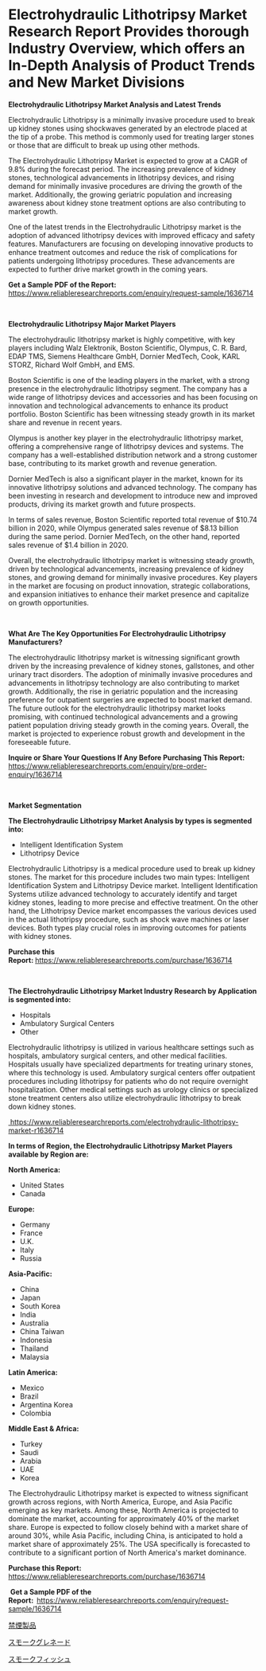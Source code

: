 <p><h1>Electrohydraulic Lithotripsy Market Research Report Provides thorough Industry Overview, which offers an In-Depth Analysis of Product Trends and New Market Divisions</h1></p><p><strong>Electrohydraulic Lithotripsy Market Analysis and Latest Trends</strong></p>
<p><p>Electrohydraulic Lithotripsy is a minimally invasive procedure used to break up kidney stones using shockwaves generated by an electrode placed at the tip of a probe. This method is commonly used for treating larger stones or those that are difficult to break up using other methods.</p><p>The Electrohydraulic Lithotripsy Market is expected to grow at a CAGR of 9.8% during the forecast period. The increasing prevalence of kidney stones, technological advancements in lithotripsy devices, and rising demand for minimally invasive procedures are driving the growth of the market. Additionally, the growing geriatric population and increasing awareness about kidney stone treatment options are also contributing to market growth.</p><p>One of the latest trends in the Electrohydraulic Lithotripsy market is the adoption of advanced lithotripsy devices with improved efficacy and safety features. Manufacturers are focusing on developing innovative products to enhance treatment outcomes and reduce the risk of complications for patients undergoing lithotripsy procedures. These advancements are expected to further drive market growth in the coming years.</p></p>
<p><strong>Get a Sample PDF of the Report:&nbsp;</strong> <a href="https://www.reliableresearchreports.com/enquiry/request-sample/1636714">https://www.reliableresearchreports.com/enquiry/request-sample/1636714</a></p>
<p>&nbsp;</p>
<p><strong>Electrohydraulic Lithotripsy Major Market Players</strong></p>
<p><p>The electrohydraulic lithotripsy market is highly competitive, with key players including Walz Elektronik, Boston Scientific, Olympus, C. R. Bard, EDAP TMS, Siemens Healthcare GmbH, Dornier MedTech, Cook, KARL STORZ, Richard Wolf GmbH, and EMS.</p><p>Boston Scientific is one of the leading players in the market, with a strong presence in the electrohydraulic lithotripsy segment. The company has a wide range of lithotripsy devices and accessories and has been focusing on innovation and technological advancements to enhance its product portfolio. Boston Scientific has been witnessing steady growth in its market share and revenue in recent years.</p><p>Olympus is another key player in the electrohydraulic lithotripsy market, offering a comprehensive range of lithotripsy devices and systems. The company has a well-established distribution network and a strong customer base, contributing to its market growth and revenue generation.</p><p>Dornier MedTech is also a significant player in the market, known for its innovative lithotripsy solutions and advanced technology. The company has been investing in research and development to introduce new and improved products, driving its market growth and future prospects.</p><p>In terms of sales revenue, Boston Scientific reported total revenue of $10.74 billion in 2020, while Olympus generated sales revenue of $8.13 billion during the same period. Dornier MedTech, on the other hand, reported sales revenue of $1.4 billion in 2020.</p><p>Overall, the electrohydraulic lithotripsy market is witnessing steady growth, driven by technological advancements, increasing prevalence of kidney stones, and growing demand for minimally invasive procedures. Key players in the market are focusing on product innovation, strategic collaborations, and expansion initiatives to enhance their market presence and capitalize on growth opportunities.</p></p>
<p>&nbsp;</p>
<p><strong>What Are The Key Opportunities For Electrohydraulic Lithotripsy Manufacturers?</strong></p>
<p><p>The electrohydraulic lithotripsy market is witnessing significant growth driven by the increasing prevalence of kidney stones, gallstones, and other urinary tract disorders. The adoption of minimally invasive procedures and advancements in lithotripsy technology are also contributing to market growth. Additionally, the rise in geriatric population and the increasing preference for outpatient surgeries are expected to boost market demand. The future outlook for the electrohydraulic lithotripsy market looks promising, with continued technological advancements and a growing patient population driving steady growth in the coming years. Overall, the market is projected to experience robust growth and development in the foreseeable future.</p></p>
<p><strong>Inquire or Share Your Questions If Any Before Purchasing This Report:</strong> <a href="https://www.reliableresearchreports.com/enquiry/pre-order-enquiry/1636714">https://www.reliableresearchreports.com/enquiry/pre-order-enquiry/1636714</a></p>
<p>&nbsp;</p>
<p><strong>Market Segmentation</strong></p>
<p><strong>The Electrohydraulic Lithotripsy Market Analysis by types is segmented into:</strong></p>
<p><ul><li>Intelligent Identification System</li><li>Lithotripsy Device</li></ul></p>
<p><p>Electrohydraulic Lithotripsy is a medical procedure used to break up kidney stones. The market for this procedure includes two main types: Intelligent Identification System and Lithotripsy Device market. Intelligent Identification Systems utilize advanced technology to accurately identify and target kidney stones, leading to more precise and effective treatment. On the other hand, the Lithotripsy Device market encompasses the various devices used in the actual lithotripsy procedure, such as shock wave machines or laser devices. Both types play crucial roles in improving outcomes for patients with kidney stones.</p></p>
<p><strong>Purchase this Report:&nbsp;</strong><a href="https://www.reliableresearchreports.com/purchase/1636714">https://www.reliableresearchreports.com/purchase/1636714</a></p>
<p>&nbsp;</p>
<p><strong>The Electrohydraulic Lithotripsy Market Industry Research by Application is segmented into:</strong></p>
<p><ul><li>Hospitals</li><li>Ambulatory Surgical Centers</li><li>Other</li></ul></p>
<p><p>Electrohydraulic lithotripsy is utilized in various healthcare settings such as hospitals, ambulatory surgical centers, and other medical facilities. Hospitals usually have specialized departments for treating urinary stones, where this technology is used. Ambulatory surgical centers offer outpatient procedures including lithotripsy for patients who do not require overnight hospitalization. Other medical settings such as urology clinics or specialized stone treatment centers also utilize electrohydraulic lithotripsy to break down kidney stones.</p></p>
<p><a href="https://www.reliableresearchreports.com/electrohydraulic-lithotripsy-market-r1636714">&nbsp;https://www.reliableresearchreports.com/electrohydraulic-lithotripsy-market-r1636714</a></p>
<p><strong>In terms of Region, the Electrohydraulic Lithotripsy Market Players available by Region are:</strong></p>
<p>
    <p> <strong> North America: </strong>
        <ul>
            <li>United States</li>
            <li>Canada</li>
        </ul>
        </p> 
    <p> <strong> Europe: </strong>
        <ul>
            <li>Germany</li>
            <li>France</li>
            <li>U.K.</li>
            <li>Italy</li>
            <li>Russia</li>
        </ul>
        </p> 
    <p> <strong> Asia-Pacific: </strong>
        <ul>
            <li>China</li>
            <li>Japan</li>
            <li>South Korea</li>
            <li>India</li>
            <li>Australia</li>
            <li>China Taiwan</li>
            <li>Indonesia</li>
            <li>Thailand</li>
            <li>Malaysia</li>
        </ul>
        </p> 
    <p> <strong> Latin America: </strong>
        <ul>
            <li>Mexico</li>
            <li>Brazil</li>
            <li>Argentina Korea</li>
            <li>Colombia</li>
        </ul>
        </p> 
    <p> <strong> Middle East & Africa: </strong>
        <ul>
            <li>Turkey</li>
            <li>Saudi</li>
            <li>Arabia</li>
            <li>UAE</li>
            <li>Korea</li>
        </ul>
    </p>
    </p>
<p><p>The Electrohydraulic Lithotripsy market is expected to witness significant growth across regions, with North America, Europe, and Asia Pacific emerging as key markets. Among these, North America is projected to dominate the market, accounting for approximately 40% of the market share. Europe is expected to follow closely behind with a market share of around 30%, while Asia Pacific, including China, is anticipated to hold a market share of approximately 25%. The USA specifically is forecasted to contribute to a significant portion of North America's market dominance.</p></p>
<p><strong>Purchase this Report: </strong><a href="https://www.reliableresearchreports.com/purchase/1636714">https://www.reliableresearchreports.com/purchase/1636714</a></p>
<p>&nbsp;<strong>Get a Sample PDF of the Report:&nbsp;&nbsp;</strong><a href="https://www.reliableresearchreports.com/enquiry/request-sample/1636714">https://www.reliableresearchreports.com/enquiry/request-sample/1636714</a></p>
<p><strong></strong></p>
<p><p><a href="https://github.com/Sophiaard2003/Market-Research-Report-List-1/blob/main/734944548155.md">禁煙製品</a></p><p><a href="https://github.com/jkjreqjscoxx7/Market-Research-Report-List-2/blob/main/219958548153.md">スモークグレネード</a></p><p><a href="https://github.com/hilmi-2a/Market-Research-Report-List-1/blob/main/735852348154.md">スモークフィッシュ</a></p></p>